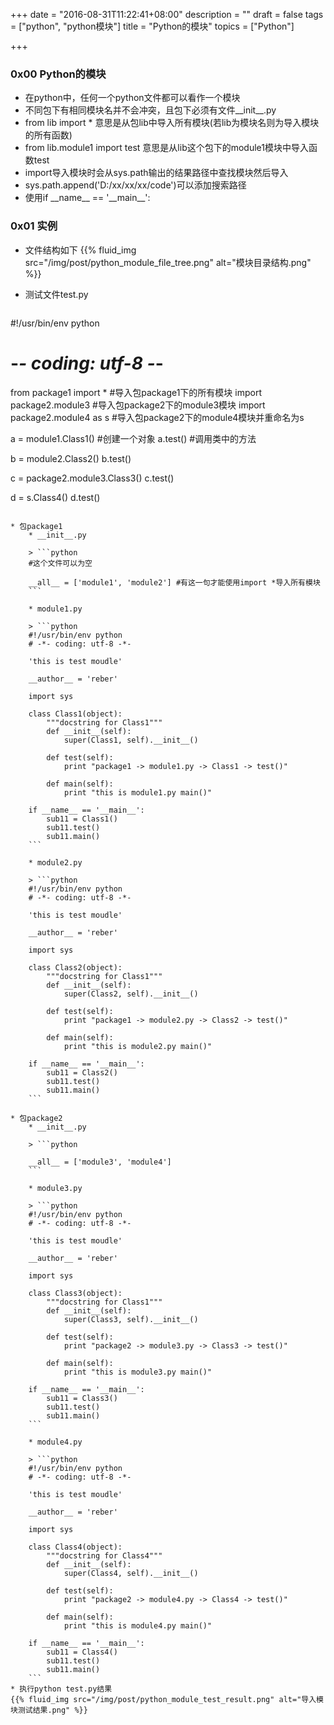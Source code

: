 +++
date = "2016-08-31T11:22:41+08:00"
description = ""
draft = false
tags = ["python", "python模块"]
title = "Python的模块"
topics = ["Python"]

+++

### 0x00 Python的模块
* 在python中，任何一个python文件都可以看作一个模块
* 不同包下有相同模块名并不会冲突，且包下必须有文件\_\_init\_\_.py
* from lib import * 意思是从包lib中导入所有模块(若lib为模块名则为导入模块的所有函数)
* from lib.module1 import test 意思是从lib这个包下的module1模块中导入函数test
* import导入模块时会从sys.path输出的结果路径中查找模块然后导入
* sys.path.append('D:/xx/xx/xx/code')可以添加搜索路径
* 使用if \_\_name\_\_ == '\_\_main\_\_':

### 0x01 实例
* 文件结构如下
{{% fluid_img src="/img/post/python_module_file_tree.png" alt="模块目录结构.png" %}}

* 测试文件test.py

> ```python
#!/usr/bin/env python
# -*- coding: utf-8 -*-

from package1 import * #导入包package1下的所有模块
import package2.module3 #导入包package2下的module3模块
import package2.module4 as s #导入包package2下的module4模块并重命名为s

a = module1.Class1() #创建一个对象
a.test() #调用类中的方法

b = module2.Class2()
b.test()

c = package2.module3.Class3()
c.test()

d = s.Class4()
d.test()
```

* 包package1
    * __init__.py

    > ```python
    #这个文件可以为空

    __all__ = ['module1', 'module2'] #有这一句才能使用import *导入所有模块
    ```

    * module1.py

    > ```python
    #!/usr/bin/env python
    # -*- coding: utf-8 -*-

    'this is test moudle'

    __author__ = 'reber'

    import sys

    class Class1(object):
        """docstring for Class1"""
        def __init__(self):
            super(Class1, self).__init__()
            
        def test(self):
            print "package1 -> module1.py -> Class1 -> test()"

        def main(self):
            print "this is module1.py main()"

    if __name__ == '__main__':
        sub11 = Class1()
        sub11.test()
        sub11.main()
    ```

    * module2.py

    > ```python
    #!/usr/bin/env python
    # -*- coding: utf-8 -*-

    'this is test moudle'

    __author__ = 'reber'

    import sys

    class Class2(object):
        """docstring for Class1"""
        def __init__(self):
            super(Class2, self).__init__()
            
        def test(self):
            print "package1 -> module2.py -> Class2 -> test()"

        def main(self):
            print "this is module2.py main()"

    if __name__ == '__main__':
        sub11 = Class2()
        sub11.test()
        sub11.main()
    ```

* 包package2
    * __init__.py

    > ```python

    __all__ = ['module3', 'module4']
    ```

    * module3.py

    > ```python
    #!/usr/bin/env python
    # -*- coding: utf-8 -*-

    'this is test moudle'

    __author__ = 'reber'

    import sys

    class Class3(object):
        """docstring for Class1"""
        def __init__(self):
            super(Class3, self).__init__()
            
        def test(self):
            print "package2 -> module3.py -> Class3 -> test()"

        def main(self):
            print "this is module3.py main()"

    if __name__ == '__main__':
        sub11 = Class3()
        sub11.test()
        sub11.main()
    ```

    * module4.py

    > ```python
    #!/usr/bin/env python
    # -*- coding: utf-8 -*-

    'this is test moudle'

    __author__ = 'reber'

    import sys

    class Class4(object):
        """docstring for Class4"""
        def __init__(self):
            super(Class4, self).__init__()
            
        def test(self):
            print "package2 -> module4.py -> Class4 -> test()"

        def main(self):
            print "this is module4.py main()"

    if __name__ == '__main__':
        sub11 = Class4()
        sub11.test()
        sub11.main()
    ```
* 执行python test.py结果
{{% fluid_img src="/img/post/python_module_test_result.png" alt="导入模块测试结果.png" %}}